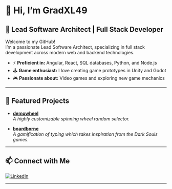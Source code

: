 # 👋 Hi, I’m GradXL49

## 🚀 Lead Software Architect | Full Stack Developer

Welcome to my GitHub!  
I’m a passionate Lead Software Architect, specializing in full stack development across modern web and backend technologies.

- ⚡ **Proficient in:** Angular, React, SQL databases, Python, and Node.js
- 🕹️ **Game enthusiast:** I love creating game prototypes in Unity and Godot
- 🎮 **Passionate about:** Video games and exploring new game mechanics

---

## 🌟 Featured Projects

- [**demowheel**](https://github.com/GradXL49/demowheel)  
  _A highly customizable spinning wheel random selector._

- [**boardborne**](https://github.com/GradXL49/boardborne)  
  _A gamification of typing which takes inspiration from the Dark Souls games._

---

## 📫 Connect with Me

[![LinkedIn](https://img.shields.io/badge/LinkedIn-Grady%20Landers-blue?logo=linkedin&style=flat-square)](https://linkedin.com/in/grady-landers)

---

<!--
**GradXL49/GradXL49** is a ✨ special ✨ repository because its `README.md` (this file) appears on your GitHub profile!
-->
